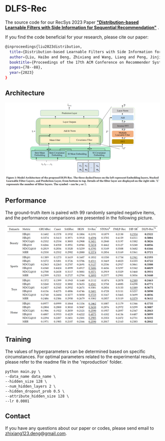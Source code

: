 # DLFS-Rec
The source code for our RecSys 2023 Paper [**"Distribution-based Learnable Filters with Side Information for Sequential Recommendation"**](https://dl.acm.org/doi/10.1145/3604915.3608782) .

If you find the code beneficial for your research, please cite our paper:

```bash
@inproceedings{liu2023distribution,
  title={Distribution-based Learnable Filters with Side Information for Sequential Recommendation},
  author={Liu, Haibo and Deng, Zhixiang and Wang, Liang and Peng, Jinjia and Feng, Shi},
  booktitle={Proceedings of the 17th ACM Conference on Recommender Systems},
  pages={78--88},
  year={2023}
}
```

## Architecture
![avatar](Architecture.png)

## Performance
The ground-truth item is paired with 99 randomly sampled negative items, and the performance comparisons are presented in the following picture.

![avatar](Performance.png)

## Training
The values of hyperparameters can be determined based on specific circumstances. For optimal parameters related to the experimental results, please refer to the readme file in the 'reproduction' folder.

```shell script
python main.py \
--data_name data_name \
--hidden_size 128 \
--num_hidden_layers 2 \
--hidden_dropout_prob 0.5 \
--attribute_hidden_size 128 \
--lr 0.0001
```

## Contact
If you have any questions about our paper or codes, please send email to zhixiang123.deng@gmail.com.